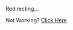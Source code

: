 <meta http-equiv="refresh" content="2; URL=https://ljr0321.github.io/home" />
<body>
  <p>Redirecting...</p>
  Not Working? <a href="https://ljr0321.github.io/home">Click Here</a></p>
</body>
